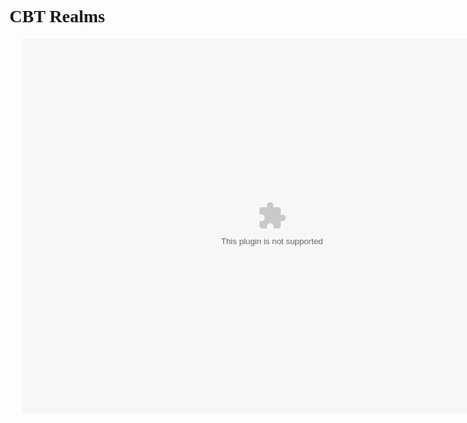 <html>
  <head>
    <meta name="viewport" content="width=device-width, initial-scale=1">
    <title>CBT Realms</title>
    <h1>CBT Realms</h1>
    <link href='https://fonts.googleapis.com/css?family=Aubrey' rel='stylesheet'>
    <style>
    body {
      font-family: 'Aubrey';
    }
</style>
  </head>
  <link rel="stylesheet" href="index.css">
      <div class='ripple-background'>
      <div class='circle xxlarge shade1'></div>
      <div class='circle xlarge shade2'></div>
      <div class='circle large shade3'></div>
      <div class='circle mediun shade4'></div>
      <div class='circle small shade5'></div>
    </div>
  <center>
  <body>
    <object>
      <div style="position:relative;">
      <div style="position:absolute; top:0px; left:20px; z-index:1; padding:0px;">
      <embed src="https://cbtrealms.github.io/CBTRealms.swf" 
             width="800" 
             height="600" 
             pluginspace="http://www.macromedia.com/go/getflashplayer"
             >
      </div>
      </div>
  </center>
</html>
